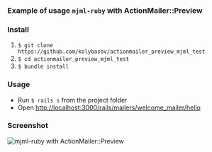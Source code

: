 ### Example of usage `mjml-ruby` with ActionMailer::Preview

### Install

1. `$ git clone https://github.com/kolybasov/actionmailer_preview_mjml_test`
2. `$ cd actionmailer_preview_mjml_test`
3. `$ bundle install`

### Usage

- Run `$ rails s` from the project folder
- Open [http://localhost:3000/rails/mailers/welcome_mailer/hello](http://localhost:3000/rails/mailers/welcome_mailer/hello)

### Screenshot

![mjml-ruby with ActionMailer::Preview](https://i.imgur.com/PSQAAHz.png)
